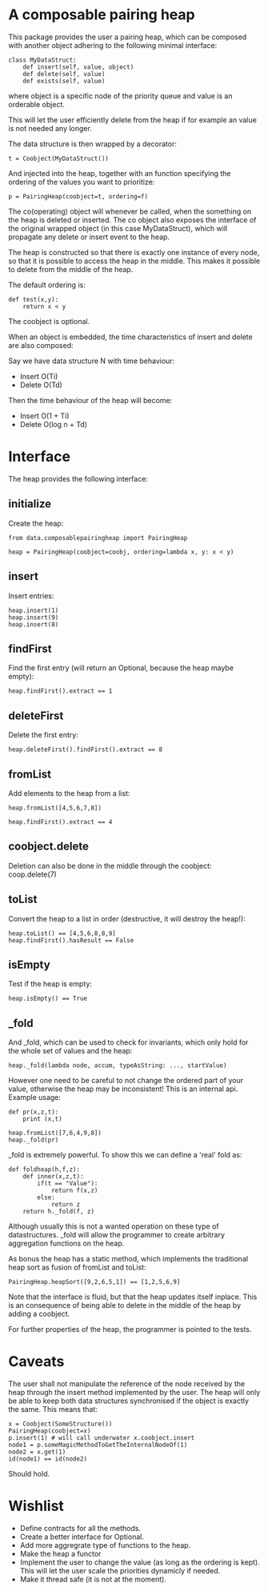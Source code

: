 # A composable pairing heap #

This package provides the user a pairing heap, which can be composed with another object adhering to the following minimal interface:

    class MyDataStruct:
		def insert(self, value, object)
		def delete(self, value)
		def exists(self, value)

where object is a specific node of the priority queue and value is an orderable object.

This will let the user efficiently delete from the heap if for example an value is not needed any longer.

The data structure is then wrapped by a decorator:

	t = Coobject(MyDataStruct())

And injected into the heap, together with an function specifying the ordering of the values
you want to prioritize:

	p = PairingHeap(coobject=t, ordering=f)

The co(operating) object will whenever be called, when the something on the heap is deleted or inserted. The co object also exposes the interface of the original wrapped object (in this case MyDataStruct), which will propagate any delete or insert event to the heap.

The heap is constructed so that there is exactly one instance of every node, so that it is possible to access the heap in the middle. This makes it possible to delete from the middle of the heap.

The default ordering is:

	def test(x,y):
		return x < y

The coobject is optional.

When an object is embedded, the time characteristics of insert and delete are also composed:

Say we have data structure N with time behaviour:

* Insert O(Ti)
* Delete O(Td)

Then the time behaviour of the heap will become:

* Insert O(1 + Ti)
* Delete O(log n + Td)

# Interface #


The heap provides the following interface:


## initialize ##

Create the heap:

	from data.composablepairingheap import PairingHeap

	heap = PairingHeap(coobject=coobj, ordering=lambda x, y: x < y)

## insert ##

Insert entries:

	heap.insert(1)
	heap.insert(9)
	heap.insert(8)

## findFirst ##
Find the first entry (will return an Optional, because the heap maybe empty):

	heap.findFirst().extract == 1

## deleteFirst ##
Delete the first entry:

	heap.deleteFirst().findFirst().extract == 8

## fromList ##

Add elements to the heap from a list:

	heap.fromList([4,5,6,7,8])

	heap.findFirst().extract == 4

## coobject.delete ##

Deletion can also be done in the middle through the coobject:
	coop.delete(7)


## toList ##

Convert the heap to a list in order (destructive, it will destroy the heap!):

	heap.toList() == [4,5,6,8,8,9]
	heap.findFirst().hasResult == False

## isEmpty ##

Test if the heap is empty:

	heap.isEmpty() == True

## _fold ##

And _fold, which can be used to check for invariants, which only hold for the whole set of values and the heap:

	heap._fold(lambda node, accum, typeAsString: ..., startValue)

However one need to be careful to not change the ordered part of your value, otherwise the heap may be inconsistent! This is an internal api. Example usage:

	def pr(x,z,t):
		print (x,t)

	heap.fromList([7,6,4,9,8])
	heap._fold(pr)

_fold is extremely powerful. To show this we can define a 'real' fold as:

	def foldheap(h,f,z):
		def inner(x,z,t):
			if(t == "Value"):
				return f(x,z)
			else:
				return z
	    return h._fold(f, z)

Although usually this is not a wanted operation on these type of datastructures. _fold will allow the programmer to create arbitrary aggregation functions on the heap.

As bonus the heap has a static method, which implements the traditional heap sort as fusion of fromList and toList:

	PairingHeap.heapSort([9,2,6,5,1]) == [1,2,5,6,9]

Note that the interface is fluid, but that the heap updates itself inplace. This is an consequence of being able to delete in the middle of the heap by adding a coobject.

For further properties of the heap, the programmer is pointed to the tests.

# Caveats #

The user shall not manipulate the reference of the node received by the heap through the insert method implemented by the user. The heap will only be able to keep both data structures synchronised if the object is exactly the same. This means that:

	x = Coobject(SomeStructure())
	PairingHeap(coobject=x)
	p.insert(1) # will call underwater x.coobject.insert
	node1 = p.someMagicMethodToGetTheInternalNodeOf(1)
	node2 = x.get(1)
	id(node1) == id(node2)

Should hold.

# Wishlist #

* Define contracts for all the methods.
* Create a better interface for Optional.
* Add more aggregrate type of functions to the heap.
* Make the heap a functor
* Implement the user to change the value (as long as the ordering is kept). This will let the user scale the priorities dynamicly if needed.
* Make it thread safe (it is not at the moment).
